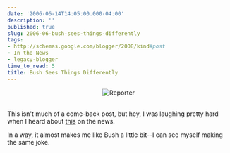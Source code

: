 ```yaml
---
date: '2006-06-14T14:05:00.000-04:00'
description: ''
published: true
slug: 2006-06-bush-sees-things-differently
tags:
- http://schemas.google.com/blogger/2008/kind#post
- In the News
- legacy-blogger
time_to_read: 5
title: Bush Sees Things Differently
---
```


<p align="center"><img alt="Reporter" src="http://www.wassupy.com/blog-images/wallsten.jpg" title="Reporter" /></p><br />This isn't much of a come-back post, but hey, I was laughing pretty hard when I heard about <a href="http://thinkprogress.org/2006/06/14/bush-reporter-shades/">this</a> on the news.

In a way, it almost makes me like Bush a little bit--I can see myself making the same joke.